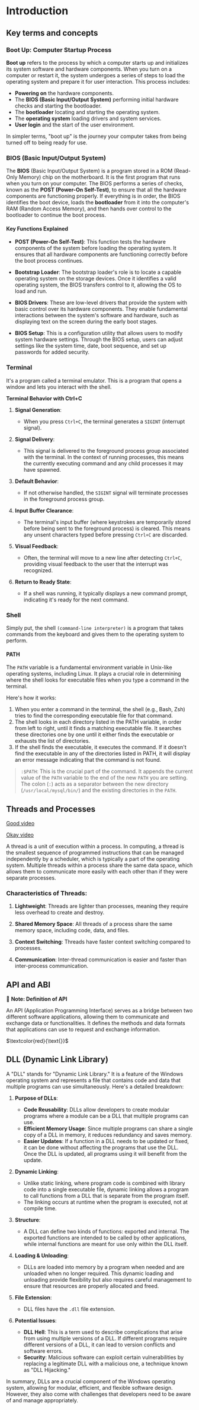 # Introduction

## Key terms and concepts

### Boot Up: Computer Startup Process

**Boot up** refers to the process by which a computer starts up and initializes its system software and hardware components. When you turn on a computer or restart it, the system undergoes a series of steps to load the operating system and prepare it for user interaction. This process includes:

- **Powering on** the hardware components.
- The **BIOS (Basic Input/Output System)** performing initial hardware checks and starting the bootloader.
- The **bootloader** locating and starting the operating system.
- The **operating system** loading drivers and system services.
- **User login** and the start of the user environment.

In simpler terms, "boot up" is the journey your computer takes from being turned off to being ready for use.

### BIOS (Basic Input/Output System)

The **BIOS** (Basic Input/Output System) is a program stored in a ROM (Read-Only Memory) chip on the motherboard. It is the first program that runs when you turn on your computer. The BIOS performs a series of checks, known as the **POST (Power-On Self-Test)**, to ensure that all the hardware components are functioning properly. If everything is in order, the BIOS identifies the boot device, loads the **bootloader** from it into the computer's RAM (Random Access Memory), and then hands over control to the bootloader to continue the boot process.

#### Key Functions Explained

- **POST (Power-On Self-Test)**: This function tests the hardware components of the system before loading the operating system. It ensures that all hardware components are functioning correctly before the boot process continues.

- **Bootstrap Loader**: The bootstrap loader's role is to locate a capable operating system on the storage devices. Once it identifies a valid operating system, the BIOS transfers control to it, allowing the OS to load and run.

- **BIOS Drivers**: These are low-level drivers that provide the system with basic control over its hardware components. They enable fundamental interactions between the system's software and hardware, such as displaying text on the screen during the early boot stages.

- **BIOS Setup**: This is a configuration utility that allows users to modify system hardware settings. Through the BIOS setup, users can adjust settings like the system time, date, boot sequence, and set up passwords for added security.

### Terminal

It's a program called a terminal emulator. This is a program that opens a window and lets you interact with the shell.


**Terminal Behavior with Ctrl+C**

1. **Signal Generation**:
   - When you press `Ctrl+C`, the terminal generates a `SIGINT` (interrupt signal).
   
2. **Signal Delivery**:
   - This signal is delivered to the foreground process group associated with the terminal. In the context of running processes, this means the currently executing command and any child processes it may have spawned.

3. **Default Behavior**:
   - If not otherwise handled, the `SIGINT` signal will terminate processes in the foreground process group.

4. **Input Buffer Clearance**:
   - The terminal's input buffer (where keystrokes are temporarily stored before being sent to the foreground process) is cleared. This means any unsent characters typed before pressing `Ctrl+C` are discarded.

5. **Visual Feedback**:
   - Often, the terminal will move to a new line after detecting `Ctrl+C`, providing visual feedback to the user that the interrupt was recognized.

6. **Return to Ready State**:
   - If a shell was running, it typically displays a new command prompt, indicating it's ready for the next command.


### Shell

Simply put, the shell `(command-line interpreter)` is a program that takes commands from the keyboard and gives them to the operating system to perform. 

#### PATH

The `PATH` variable is a fundamental environment variable in Unix-like operating systems, including Linux. It plays a crucial role in determining where the shell looks for executable files when you type a command in the terminal.

Here's how it works:

1. When you enter a command in the terminal, the shell (e.g., Bash, Zsh) tries to find the corresponding executable file for that command.
2. The shell looks in each directory listed in the PATH variable, in order from left to right, until it finds a matching executable file. It searches these directories one by one until it either finds the executable or exhausts the list of directories.
3. If the shell finds the executable, it executes the command. If it doesn't find the executable in any of the directories listed in PATH, it will display an error message indicating that the command is not found.

> `:$PATH`: This is the crucial part of the command. It appends the current value of the `PATH` variable to the end of the new `PATH` you are setting. The colon (`:`) acts as a separator between the new directory (`/usr/local/mysql/bin/`) and the existing directories in the `PATH`.


## Threads and Processes

[Good video](https://www.youtube.com/watch?v=exbKr6fnoUw)

[Okay video](https://www.youtube.com/watch?v=4rLW7zg21gI&t=117s)

A thread is a unit of execution within a process. In computing, a thread is the smallest sequence of programmed instructions that can be managed independently by a scheduler, which is typically a part of the operating system. Multiple threads within a process share the same data space, which allows them to communicate more easily with each other than if they were separate processes.

### Characteristics of Threads:

1. **Lightweight**: Threads are lighter than processes, meaning they require less overhead to create and destroy.
  
2. **Shared Memory Space**: All threads of a process share the same memory space, including code, data, and files.

3. **Context Switching**: Threads have faster context switching compared to processes.

4. **Communication**: Inter-thread communication is easier and faster than inter-process communication.

## API and ABI


📝 **Note: Definition of API**

An API (Application Programming Interface) serves as a bridge between two different software applications, allowing them to communicate and exchange data or functionalities. It defines the methods and data formats that applications can use to request and exchange information.




$\textcolor{red}{\text{}}$  


## DLL (Dynamic Link Library)

A "DLL" stands for "Dynamic Link Library." It is a feature of the Windows operating system and represents a file that contains code and data that multiple programs can use simultaneously. Here's a detailed breakdown:

1. **Purpose of DLLs**:
   - **Code Reusability**: DLLs allow developers to create modular programs where a module can be a DLL that multiple programs can use.
   - **Efficient Memory Usage**: Since multiple programs can share a single copy of a DLL in memory, it reduces redundancy and saves memory.
   - **Easier Updates**: If a function in a DLL needs to be updated or fixed, it can be done without affecting the programs that use the DLL. Once the DLL is updated, all programs using it will benefit from the update.

2. **Dynamic Linking**:
   - Unlike static linking, where program code is combined with library code into a single executable file, dynamic linking allows a program to call functions from a DLL that is separate from the program itself.
   - The linking occurs at runtime when the program is executed, not at compile time.

3. **Structure**:
   - A DLL can define two kinds of functions: exported and internal. The exported functions are intended to be called by other applications, while internal functions are meant for use only within the DLL itself.

4. **Loading & Unloading**:
   - DLLs are loaded into memory by a program when needed and are unloaded when no longer required. This dynamic loading and unloading provide flexibility but also requires careful management to ensure that resources are properly allocated and freed.

5. **File Extension**:
   - DLL files have the `.dll` file extension.

6. **Potential Issues**:
   - **DLL Hell**: This is a term used to describe complications that arise from using multiple versions of a DLL. If different programs require different versions of a DLL, it can lead to version conflicts and software errors.
   - **Security**: Malicious software can exploit certain vulnerabilities by replacing a legitimate DLL with a malicious one, a technique known as "DLL Hijacking."

In summary, DLLs are a crucial component of the Windows operating system, allowing for modular, efficient, and flexible software design. However, they also come with challenges that developers need to be aware of and manage appropriately.


